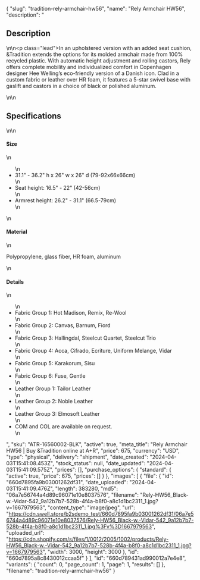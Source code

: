 {
  "slug": "tradition-rely-armchair-hw56",
  "name": "Rely Armchair HW56",
  "description": "<h2>Description</h2>\n<!-- split -->\n<p class=\"lead\">In an upholstered version with an added seat cushion, &amp;Tradition extends the options for its molded armchair made from 100% recycled plastic. With automatic height adjustment and rolling castors, Rely offers complete mobility and individualized comfort in Copenhagen designer Hee Welling’s eco-friendly version of a Danish icon. Clad in a custom fabric or leather over HR foam, it features a 5-star swivel base with gaslift and castors in a choice of black or polished aluminum.</p>\n<!-- split -->\n<h2>Specifications</h2>\n<!-- split -->\n<h4>Size</h4>\n<ul>\n<li>31.1\" - 36.2\" h x 26\" w x 26\" d (79-92x66x66cm)</li>\n<li>Seat height: 16.5\" - 22\" (42-56cm)</li>\n<li>Armrest height: 26.2\" - 31.1\" (66.5-79cm)</li>\n</ul>\n<h4>Material</h4>\n<p>Polypropylene, glass fiber, HR foam, aluminum</p>\n<h4>Details</h4>\n<ul>\n<li>Fabric Group 1: Hot Madison, Remix, Re-Wool</li>\n<li>Fabric Group 2: Canvas, Barnum, Fiord</li>\n<li>Fabric Group 3: Hallingdal, Steelcut Quartet, Steelcut Trio</li>\n<li>Fabric Group 4: Acca, Cifrado, Ecriture, Uniform Melange, Vidar</li>\n<li>Fabric Group 5: Karakorum, Sisu</li>\n<li>Fabric Group 6: Fuse, Gentle</li>\n<li>Leather Group 1: Tailor Leather</li>\n<li>Leather Group 2: Noble Leather</li>\n<li>Leather Group 3: Elmosoft Leather</li>\n<li>COM and COL are available on request.</li>\n</ul>",
  "sku": "ATR-16560002-BLK",
  "active": true,
  "meta_title": "Rely Armchair HW56 | Buy &Tradition online at A+R",
  "price": 675,
  "currency": "USD",
  "type": "physical",
  "delivery": "shipment",
  "date_created": "2024-04-03T15:41:08.453Z",
  "stock_status": null,
  "date_updated": "2024-04-03T15:41:09.575Z",
  "prices": [],
  "purchase_options": {
    "standard": {
      "active": true,
      "price": 675,
      "prices": []
    }
  },
  "images": [
    {
      "file": {
        "id": "660d7895fa9b03001262df31",
        "date_uploaded": "2024-04-03T15:41:09.476Z",
        "length": 383280,
        "md5": "06a7e56744a4d89c96071e10e8037576",
        "filename": "Rely-HW56_Black-w.-Vidar-542_9a12b7b7-528b-4f4a-b8f0-a8c1d1bc2311_1.jpg?v=1667979563",
        "content_type": "image/jpeg",
        "url": "https://cdn.swell.store/b2sdemo_test/660d7895fa9b03001262df31/06a7e56744a4d89c96071e10e8037576/Rely-HW56_Black-w.-Vidar-542_9a12b7b7-528b-4f4a-b8f0-a8c1d1bc2311_1.jpg%3Fv%3D1667979563",
        "uploaded_url": "https://cdn.shopify.com/s/files/1/0012/2005/1002/products/Rely-HW56_Black-w.-Vidar-542_9a12b7b7-528b-4f4a-b8f0-a8c1d1bc2311_1.jpg?v=1667979563",
        "width": 3000,
        "height": 3000
      },
      "id": "660d7895a8c8430012ccaa5f"
    }
  ],
  "id": "660d789431ad990012a7e4e8",
  "variants": {
    "count": 0,
    "page_count": 1,
    "page": 1,
    "results": []
  },
  "filename": "tradition-rely-armchair-hw56"
}